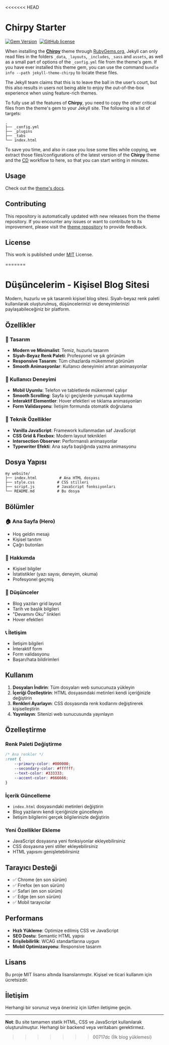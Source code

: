 <<<<<<< HEAD
# Chirpy Starter

[![Gem Version](https://img.shields.io/gem/v/jekyll-theme-chirpy)][gem]&nbsp;
[![GitHub license](https://img.shields.io/github/license/cotes2020/chirpy-starter.svg?color=blue)][mit]

When installing the [**Chirpy**][chirpy] theme through [RubyGems.org][gem], Jekyll can only read files in the folders
`_data`, `_layouts`, `_includes`, `_sass` and `assets`, as well as a small part of options of the `_config.yml` file
from the theme's gem. If you have ever installed this theme gem, you can use the command
`bundle info --path jekyll-theme-chirpy` to locate these files.

The Jekyll team claims that this is to leave the ball in the user’s court, but this also results in users not being
able to enjoy the out-of-the-box experience when using feature-rich themes.

To fully use all the features of **Chirpy**, you need to copy the other critical files from the theme's gem to your
Jekyll site. The following is a list of targets:

```shell
.
├── _config.yml
├── _plugins
├── _tabs
└── index.html
```

To save you time, and also in case you lose some files while copying, we extract those files/configurations of the
latest version of the **Chirpy** theme and the [CD][CD] workflow to here, so that you can start writing in minutes.

## Usage

Check out the [theme's docs](https://github.com/cotes2020/jekyll-theme-chirpy/wiki).

## Contributing

This repository is automatically updated with new releases from the theme repository. If you encounter any issues or want to contribute to its improvement, please visit the [theme repository][chirpy] to provide feedback.

## License

This work is published under [MIT][mit] License.

[gem]: https://rubygems.org/gems/jekyll-theme-chirpy
[chirpy]: https://github.com/cotes2020/jekyll-theme-chirpy/
[CD]: https://en.wikipedia.org/wiki/Continuous_deployment
[mit]: https://github.com/cotes2020/chirpy-starter/blob/master/LICENSE
=======
# Düşüncelerim - Kişisel Blog Sitesi

Modern, huzurlu ve şık tasarımlı kişisel blog sitesi. Siyah-beyaz renk paleti kullanılarak oluşturulmuş, düşüncelerinizi ve deneyimlerinizi paylaşabileceğiniz bir platform.

## Özellikler

### 🎨 Tasarım
- **Modern ve Minimalist**: Temiz, huzurlu tasarım
- **Siyah-Beyaz Renk Paleti**: Profesyonel ve şık görünüm
- **Responsive Tasarım**: Tüm cihazlarda mükemmel görünüm
- **Smooth Animasyonlar**: Kullanıcı deneyimini artıran animasyonlar

### 📱 Kullanıcı Deneyimi
- **Mobil Uyumlu**: Telefon ve tabletlerde mükemmel çalışır
- **Smooth Scrolling**: Sayfa içi geçişlerde yumuşak kaydırma
- **İnteraktif Elementler**: Hover efektleri ve tıklama animasyonları
- **Form Validasyonu**: İletişim formunda otomatik doğrulama

### 🚀 Teknik Özellikler
- **Vanilla JavaScript**: Framework kullanmadan saf JavaScript
- **CSS Grid & Flexbox**: Modern layout teknikleri
- **Intersection Observer**: Performanslı animasyonlar
- **Typewriter Efekti**: Ana sayfa başlığında yazma animasyonu

## Dosya Yapısı

```
my website/
├── index.html          # Ana HTML dosyası
├── style.css          # CSS stilleri
├── script.js          # JavaScript fonksiyonları
└── README.md          # Bu dosya
```

## Bölümler

### 🏠 Ana Sayfa (Hero)
- Hoş geldin mesajı
- Kişisel tanıtım
- Çağrı butonları

### 👤 Hakkımda
- Kişisel bilgiler
- İstatistikler (yazı sayısı, deneyim, okuma)
- Profesyonel geçmiş

### 💭 Düşünceler
- Blog yazıları grid layout
- Tarih ve başlık bilgileri
- "Devamını Oku" linkleri
- Hover efektleri

### 📞 İletişim
- İletişim bilgileri
- İnteraktif form
- Form validasyonu
- Başarı/hata bildirimleri

## Kullanım

1. **Dosyaları İndirin**: Tüm dosyaları web sunucunuza yükleyin
2. **İçeriği Özelleştirin**: HTML dosyasındaki metinleri kendi içeriğinizle değiştirin
3. **Renkleri Ayarlayın**: CSS dosyasında renk kodlarını değiştirerek kişiselleştirin
4. **Yayınlayın**: Sitenizi web sunucusunda yayınlayın

## Özelleştirme

### Renk Paleti Değiştirme
```css
/* Ana renkler */
:root {
    --primary-color: #000000;
    --secondary-color: #ffffff;
    --text-color: #333333;
    --accent-color: #666666;
}
```

### İçerik Güncelleme
- `index.html` dosyasındaki metinleri değiştirin
- Blog yazılarını kendi içeriğinizle güncelleyin
- İletişim bilgilerini gerçek bilgilerinizle değiştirin

### Yeni Özellikler Ekleme
- JavaScript dosyasına yeni fonksiyonlar ekleyebilirsiniz
- CSS dosyasına yeni stiller ekleyebilirsiniz
- HTML yapısını genişletebilirsiniz

## Tarayıcı Desteği

- ✅ Chrome (en son sürüm)
- ✅ Firefox (en son sürüm)
- ✅ Safari (en son sürüm)
- ✅ Edge (en son sürüm)
- ✅ Mobil tarayıcılar

## Performans

- **Hızlı Yükleme**: Optimize edilmiş CSS ve JavaScript
- **SEO Dostu**: Semantic HTML yapısı
- **Erişilebilirlik**: WCAG standartlarına uygun
- **Mobil Optimizasyonu**: Responsive tasarım

## Lisans

Bu proje MIT lisansı altında lisanslanmıştır. Kişisel ve ticari kullanım için ücretsizdir.

## İletişim

Herhangi bir sorunuz veya öneriniz için lütfen iletişime geçin.

---

**Not**: Bu site tamamen statik HTML, CSS ve JavaScript kullanılarak oluşturulmuştur. Herhangi bir backend veya veritabanı gerektirmez. 
>>>>>>> 00717dc (İlk blog yüklemesi)
